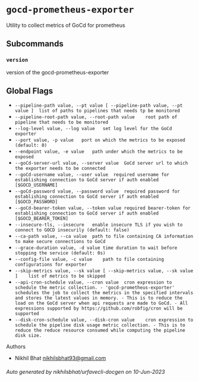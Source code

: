 # `gocd-prometheus-exporter`

Utility to collect metrics of GoCd for prometheus

## Subcommands

### `version`

version of the gocd-prometheus-exporter

## Global Flags

- `--pipeline-path value, --pt value [ --pipeline-path value, --pt value ]	list of paths to pipelines that needs tp be monitored`
- `--pipeline-root-path value, --root-path value	root path of pipeline that needs to be monitored`
- `--log-level value, --log value	set log level for the GoCd exporter`
- `--port value, -p value	port on which the metrics to be exposed (default: 0)`
- `--endpoint value, -e value	path under which the metrics to be exposed`
- `--goCd-server-url value, --server value	GoCd server url to which the exporter needs to be connected`
- `--goCd-username value, --user value	required username for establishing connection to GoCd server if auth enabled [$GOCD_USERNAME]`
- `--goCd-password value, --password value	required password for establishing connection to GoCd server if auth enabled [$GOCD_PASSWORD]`
- `--goCd-bearer-token value, --token value	required bearer-token for establishing connection to GoCd server if auth enabled [$GOCD_BEARER_TOKEN]`
- `--insecure-tls, --insecure	enable insecure TLS if you wish to connect to GOCD insecurily (default: false)`
- `--ca-path value, --ca value	path to file containing CA information to make secure connections to GoCd`
- `--grace-duration value, -d value	time duration to wait before stopping the service (default: 0s)`
- `--config-file value, -c value	path to file containing configurations for exporter`
- `--skip-metrics value, --sk value [ --skip-metrics value, --sk value ]	list of metrics to be skipped`
- `--api-cron-schedule value, --cron value	cron expression to schedule the metric collection.
                    		- 'gocd-prometheus-exporter' schedules the job to collect the metrics in the specified intervals
                      			and stores the latest values in memory.
                      		- This is to reduce the load on the GoCd server when api requests are made to GoCd.
                      		- All expressions supported by https://github.com/robfig/cron will be supported`
- `--disk-cron-schedule value, --disk-cron value	cron expression to schedule the pipeline disk usage metric collection.
                      		- This is to reduce the reduce resource consumed while computing the pipeline disk size.`

Authors
 - Nikhil Bhat <nikhilsbhat93@gmail.com>

###### Auto generated by nikhilsbhat/urfavecli-docgen on 10-Jun-2023

